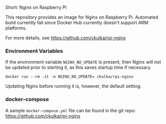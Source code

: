 Short: Nginx on Raspberry Pi


This repository provides an image for Nginx on Raspberry Pi.
Automated build currently fail since Docker Hub currently doesn't support ARM platforms.

For more details, see https://github.com/ckulka/rpi-nginx

 
### Environment Variables
If the environment variable ```NGINX_NO_UPDATE``` is present,  then Nginx will not be updated prior to starting it, as this  saves startup time if necessary. 
```
docker run --rm -it -e NGINX_NO_UPDATE= ckulka/rpi-nginx
```
Updating Nginx before running it is, however, the default setting.
 
### docker-compose
A sample ```docker-compose.yml``` file can be found in the git repo: https://github.com/ckulka/rpi-nginx
